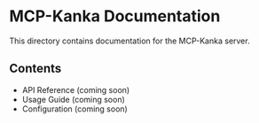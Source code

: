 # MCP-Kanka Documentation

This directory contains documentation for the MCP-Kanka server.

## Contents

- API Reference (coming soon)
- Usage Guide (coming soon)
- Configuration (coming soon)